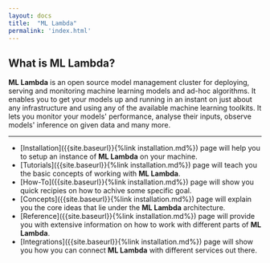 ```yaml
---
layout: docs
title:  "ML Lambda"
permalink: 'index.html'
---
```


## What is ML Lambda? 

__ML Lambda__ is an open source model management cluster for deploying, serving and monitoring machine learning models and ad-hoc algorithms. It enables you to get your models up and running in an instant on just about any infrastructure and using any of the available machine learning toolkits. It lets you monitor your models' performance, analyse their inputs, observe models' inference on given data and many more. 

<hr>

* [Installation]({{site.baseurl}}{%link installation.md%}) page will help you to setup an instance of __ML Lambda__ on your machine. 
* [Tutorials]({{site.baseurl}}{%link installation.md%}) page will teach you the basic concepts of working with __ML Lambda__. 
* [How-To]({{site.baseurl}}{%link installation.md%}) page will show you quick recipies on how to achive some specific goal.
* [Concepts]({{site.baseurl}}{%link installation.md%}) page will explain you the core ideas that lie under the __ML Lambda__ architecture. 
* [Reference]({{site.baseurl}}{%link installation.md%}) page will provide you with extensive information on how to work with different parts of __ML Lambda__.
* [Integrations]({{site.baseurl}}{%link installation.md%}) page will show you how you can connect __ML Lambda__ with different services out there. 